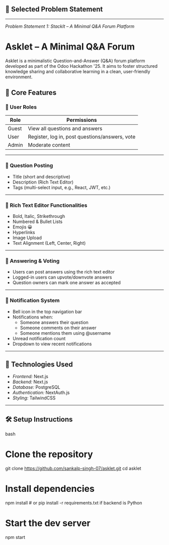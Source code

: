 ## 🚀 Selected Problem Statement

---

_Problem Statement 1: StackIt – A Minimal Q&A Forum Platform_

# Asklet – A Minimal Q&A Forum

Asklet is a minimalistic Question-and-Answer (Q&A) forum platform developed as part of the Odoo Hackathon '25. It aims to foster structured knowledge sharing and collaborative learning in a clean, user-friendly environment.

## 🔑 Core Features

### 👥 User Roles

| Role  | Permissions                                    |
| ----- | ---------------------------------------------- |
| Guest | View all questions and answers                 |
| User  | Register, log in, post questions/answers, vote |
| Admin | Moderate content                               |

---

### 📝 Question Posting

-   Title (short and descriptive)
-   Description (Rich Text Editor)
-   Tags (multi-select input, e.g., React, JWT, etc.)

---

### 🧰 Rich Text Editor Functionalities

-   Bold, Italic, Strikethrough
-   Numbered & Bullet Lists
-   Emojis 😀
-   Hyperlinks
-   Image Upload
-   Text Alignment (Left, Center, Right)

---

### 💬 Answering & Voting

-   Users can post answers using the rich text editor
-   Logged-in users can upvote/downvote answers
-   Question owners can mark one answer as accepted

---

### 🔔 Notification System

-   Bell icon in the top navigation bar
-   Notifications when:
    -   Someone answers their question
    -   Someone comments on their answer
    -   Someone mentions them using @username
-   Unread notification count
-   Dropdown to view recent notifications

---

## 🔧 Technologies Used

-   _Frontend:_ Next.js
-   _Backend:_ Next.js
-   _Database:_ PostgreSQL
-   _Authentication:_ NextAuth.js
-   _Styling:_ TailwindCSS

---

## 🛠 Setup Instructions

bash

# Clone the repository

git clone https://github.com/sankalp-singh-07/asklet.git
cd asklet

# Install dependencies

npm install # or pip install -r requirements.txt if backend is Python

# Start the dev server

npm start
